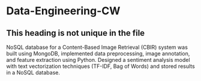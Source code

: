 # Data-Engineering-CW
## This heading is not unique in the file
NoSQL database for a Content-Based Image Retrieval (CBIR) system was built using MongoDB, implemented data preprocessing, image annotation, and feature extraction using Python. Designed a sentiment analysis model with text vectorization techniques (TF-IDF, Bag of Words) and stored results in a NoSQL database.
